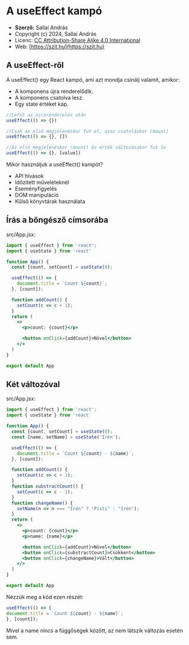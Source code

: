 # A useEffect kampó

* **Szerző:** Sallai András
* Copyright (c) 2024, Sallai András
* Licenc: [CC Attribution-Share Alike 4.0 International](https://creativecommons.org/licenses/by-sa/4.0/)
* Web: [https://szit.hu](https://szit.hu)

## A useEffect-ről

A useEffect() egy React kampó, ami azt mondja csinálj valamit, amikor:

* A komponens újra renderelődik.
* A komponens csatolva lesz.
* Egy state értéket kap.

```jsx
//Lefut az újrarenderelés után
useEffect(() => {})
```

```jsx
//Csak az első megjelenéskor fut el, azaz csatoláskor (mount)
useEffect(() => {}, [])
```

```jsx
//Az első megjelenéskor (mount) és érték változásakor fut le
useEffect(() => {}, [value])
```

Mikor használjuk a useEffect() kampót?

* API hívások
* Időzített műveleteknél
* Eseményfigyelés
* DOM manipuláció
* Külső könyvtárak használata

## Írás a böngésző címsorába

src/App.jsx:

```jsx
import { useEffect } from 'react';
import { useState } from 'react'

function App() {
  const [count, setCount] = useState(0);

  useEffect(() => {
    document.title = `Count ${count}`;
  }, [count]);

  function addCount() {
    setCount(c => c + 1);
  }
  return (
    <>
      <p>count: {count}</p>

      <button onClick={addCount}>Növel</button>
    </>
  )
}

export default App
```

## Két változóval

src/App.jsx:

```jsx
import { useEffect } from 'react';
import { useState } from 'react'

function App() {
  const [count, setCount] = useState(0);
  const [name, setName] = useState('Irén');

  useEffect(() => {
    document.title = `Count ${count} - ${name}`;
  }, [count]);

  function addCount() {
    setCount(c => c + 1);
  }
  function substractCount() {
    setCount(c => c - 1);
  }
  function changeName() {
    setName(n => n === "Irén" ? "Pisti" : "Irén");
  }
  return (
    <>
      <p>count: {count}</p>
      <p>name: {name}</p>

      <button onClick={addCount}>Növel</button>
      <button onClick={substractCount}>Csökkent</button>
      <button onClick={changeName}>Vált</button>
    </>
  )
}

export default App

```

Nézzük meg a kód ezen részét:

```jsx
useEffect(() => {
document.title = `Count ${count} - ${name}`;
}, [count]);
```

Mivel a name nincs a függőségek között, az nem látszik változás esetén sem.
